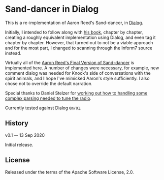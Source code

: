 # Sand-dancer in Dialog

This is a re-implementation of Aaron Reed's Sand-dancer, in 
[Dialog](https://linusakesson.net/dialog/index.php).

Initially, I intended to follow along with [his book](https://www.amazon.com/Creating-Interactive-Fiction-Inform-7/dp/1435455061), chapter by chapter,
creating a roughly equivalent implementation using Dialog, and even tag it chapter by chapter.
However, that turned out to not be a viable approach and for the most part, I changed to scanning through the Inform7 source instead.

Virtually all of the [Aaron Reed's Final Version of Sand-dancer](http://inform7.textories.com/sand-dancer/) is implemented here. A number of changes were necessary,
for example, new comment dialog was needed for Knock's side of conversations with the spirit animals, and I hope I've mimicked Aaron's style sufficiently.
I also chose not to override the default narration.

Special thanks to Daniel Stelzer for [working out how to handling some complex parsing needed to tune the radio](https://intfiction.org/t/understanding-complicated-numbers/46769/2).

Currently tested against Dialog `0m/01`.

## History

v0.1 -- 13 Sep 2020

Initial release.

## License

Released under the terms of the Apache Software License, 2.0.
